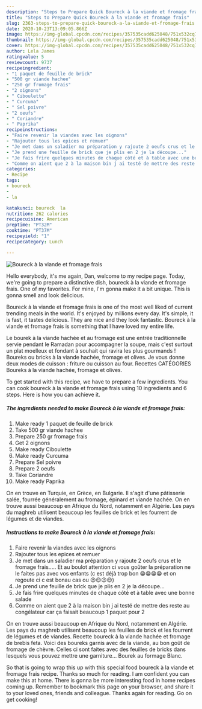 ```yaml
---
description: "Steps to Prepare Quick Boureck à la viande et fromage frais"
title: "Steps to Prepare Quick Boureck à la viande et fromage frais"
slug: 2363-steps-to-prepare-quick-boureck-a-la-viande-et-fromage-frais
date: 2020-10-23T13:09:05.866Z
image: https://img-global.cpcdn.com/recipes/357535cadd625048/751x532cq70/boureck-a-la-viande-et-fromage-frais-photo-principale-de-la-recette.jpg
thumbnail: https://img-global.cpcdn.com/recipes/357535cadd625048/751x532cq70/boureck-a-la-viande-et-fromage-frais-photo-principale-de-la-recette.jpg
cover: https://img-global.cpcdn.com/recipes/357535cadd625048/751x532cq70/boureck-a-la-viande-et-fromage-frais-photo-principale-de-la-recette.jpg
author: Lela James
ratingvalue: 5
reviewcount: 9737
recipeingredient:
- "1 paquet de feuille de brick"
- "500 gr viande hachee"
- "250 gr fromage frais"
- "2 oignons"
- " Ciboulette"
- " Curcuma"
- " Sel poivre"
- "2 oeufs"
- " Coriandre"
- " Paprika"
recipeinstructions:
- "Faire revenir la viandes avec les oignons"
- "Rajouter tous les epices et remuer"
- "Je met dans un saladier ma préparation y rajoute 2 oeufs crus et le fromage frais..... Et au boulot attention ci vous goûter la préparation ne le faites pas avec vos enfants (c est déjà trop bon 😁😁😁😁 et on regoute ci c est bonau cas ou 😉😉😉😉)"
- "Je prend une feuille de brick que je plis en 2 je la découpe..."
- "Je fais frire quelques minutes de chaque côté et à table avec une bonne salade"
- "Comme on aient que 2 à la maison bin j ai testé de mettre des reste au congélateur car ça faisait beaucoup 1 paquet pour 2"
categories:
- Recipe
tags:
- boureck
- 
- la

katakunci: boureck  la 
nutrition: 262 calories
recipecuisine: American
preptime: "PT32M"
cooktime: "PT37M"
recipeyield: "1"
recipecategory: Lunch

---
```



![Boureck à la viande et fromage frais](https://img-global.cpcdn.com/recipes/357535cadd625048/751x532cq70/boureck-a-la-viande-et-fromage-frais-photo-principale-de-la-recette.jpg)

Hello everybody, it's me again, Dan, welcome to my recipe page. Today, we're going to prepare a distinctive dish, boureck à la viande et fromage frais. One of my favorites. For mine, I'm gonna make it a bit unique. This is gonna smell and look delicious.

Boureck à la viande et fromage frais is one of the most well liked of current trending meals in the world. It's enjoyed by millions every day. It's simple, it is fast, it tastes delicious. They are nice and they look fantastic. Boureck à la viande et fromage frais is something that I have loved my entire life.

Le bourek à la viande hachée et au fromage est une entrée traditionnelle servie pendant le Ramadan pour accompagner la soupe, mais c&#39;est surtout un plat moelleux et fondant à souhait qui ravira les plus gourmands ! Boureks ou bricks à la viande hachée, fromage et olives. Je vous donne deux modes de cuisson : friture ou cuisson au four. Recettes CATÉGORIES Boureks à la viande hachée, fromage et olives.


To get started with this recipe, we have to prepare a few ingredients. You can cook boureck à la viande et fromage frais using 10 ingredients and 6 steps. Here is how you can achieve it.

<!--inarticleads1-->

##### The ingredients needed to make Boureck à la viande et fromage frais:

1. Make ready 1 paquet de feuille de brick
1. Take 500 gr viande hachee
1. Prepare 250 gr fromage frais
1. Get 2 oignons
1. Make ready  Ciboulette
1. Make ready  Curcuma
1. Prepare  Sel poivre
1. Prepare 2 oeufs
1. Take  Coriandre
1. Make ready  Paprika


On en trouve en Turquie, en Grèce, en Bulgarie. Il s&#39;agit d&#39;une pâtisserie salée, fourrée généralement au fromage, épinard et viande hachée. On en trouve aussi beaucoup en Afrique du Nord, notamment en Algérie. Les pays du maghreb utilisent beaucoup les feuilles de brick et les fourrent de légumes et de viandes. 

<!--inarticleads2-->

##### Instructions to make Boureck à la viande et fromage frais:

1. Faire revenir la viandes avec les oignons
1. Rajouter tous les epices et remuer
1. Je met dans un saladier ma préparation y rajoute 2 oeufs crus et le fromage frais..... Et au boulot attention ci vous goûter la préparation ne le faites pas avec vos enfants (c est déjà trop bon 😁😁😁😁 et on regoute ci c est bonau cas ou 😉😉😉😉)
1. Je prend une feuille de brick que je plis en 2 je la découpe...
1. Je fais frire quelques minutes de chaque côté et à table avec une bonne salade
1. Comme on aient que 2 à la maison bin j ai testé de mettre des reste au congélateur car ça faisait beaucoup 1 paquet pour 2


On en trouve aussi beaucoup en Afrique du Nord, notamment en Algérie. Les pays du maghreb utilisent beaucoup les feuilles de brick et les fourrent de légumes et de viandes. Recette boureck à la viande hachée et fromage de brebis feta. Voici des boureks garnis avec de la viande, au bon goût de fromage de chèvre. Celles ci sont faites avec des feuilles de bricks dans lesquels vous pouvez mettre une garniture… Bourek au formage Blanc. 

So that is going to wrap this up with this special food boureck à la viande et fromage frais recipe. Thanks so much for reading. I am confident you can make this at home. There is gonna be more interesting food in home recipes coming up. Remember to bookmark this page on your browser, and share it to your loved ones, friends and colleague. Thanks again for reading. Go on get cooking!
